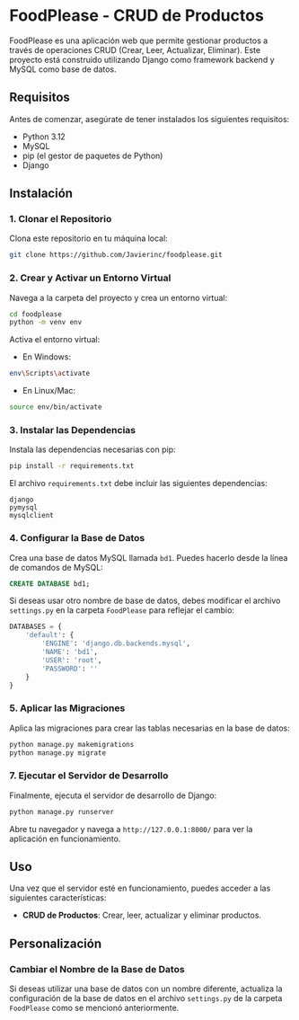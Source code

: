 # FoodPlease - CRUD de Productos

FoodPlease es una aplicación web que permite gestionar productos a través de operaciones CRUD (Crear, Leer, Actualizar, Eliminar). Este proyecto está construido utilizando Django como framework backend y MySQL como base de datos.

## Requisitos

Antes de comenzar, asegúrate de tener instalados los siguientes requisitos:

- Python 3.12
- MySQL
- pip (el gestor de paquetes de Python)
- Django

## Instalación

### 1. Clonar el Repositorio

Clona este repositorio en tu máquina local:

```bash
git clone https://github.com/Javierinc/foodplease.git
```

### 2. Crear y Activar un Entorno Virtual

Navega a la carpeta del proyecto y crea un entorno virtual:

```bash
cd foodplease
python -m venv env
```

Activa el entorno virtual:

- En Windows:

```bash
env\Scripts\activate
```

- En Linux/Mac:

```bash
source env/bin/activate
```

### 3. Instalar las Dependencias

Instala las dependencias necesarias con pip:

```bash
pip install -r requirements.txt
```

El archivo `requirements.txt` debe incluir las siguientes dependencias:

```
django
pymysql
mysqlclient
```

### 4. Configurar la Base de Datos

Crea una base de datos MySQL llamada `bd1`. Puedes hacerlo desde la línea de comandos de MySQL:

```sql
CREATE DATABASE bd1;
```

Si deseas usar otro nombre de base de datos, debes modificar el archivo `settings.py` en la carpeta `FoodPlease` para reflejar el cambio:

```python
DATABASES = {
    'default': {
        'ENGINE': 'django.db.backends.mysql',
        'NAME': 'bd1',
        'USER': 'root',
        'PASSWORD': ''
    }
}
```

### 5. Aplicar las Migraciones

Aplica las migraciones para crear las tablas necesarias en la base de datos:

```bash
python manage.py makemigrations
python manage.py migrate
```



### 7. Ejecutar el Servidor de Desarrollo

Finalmente, ejecuta el servidor de desarrollo de Django:

```bash
python manage.py runserver
```

Abre tu navegador y navega a `http://127.0.0.1:8000/` para ver la aplicación en funcionamiento.

## Uso

Una vez que el servidor esté en funcionamiento, puedes acceder a las siguientes características:

- **CRUD de Productos**: Crear, leer, actualizar y eliminar productos.
## Personalización
### Cambiar el Nombre de la Base de Datos

Si deseas utilizar una base de datos con un nombre diferente, actualiza la configuración de la base de datos en el archivo `settings.py` de la carpeta `FoodPlease` como se mencionó anteriormente.









